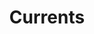 ---
title: 'Currents'
genre: 'Rock'
artist: 'Tame Impala'
price: 29.99
label: 'Y'
image: 'record-images/tame-impala-currents.jpg'
band-origin: 'Australia'
country-code: 'AU'
type: 'record'
---